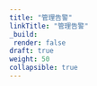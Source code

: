```yaml
---
title: "管理告警"
linkTitle: "管理告警"
_build:
 render: false 
draft: true
weight: 50
collapsible: true
---
```


